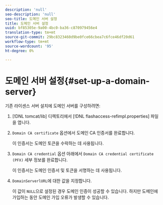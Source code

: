 ```yaml
---
description: 'null'
seo-description: 'null'
seo-title: 도메인 서버 설정
title: 도메인 서버 설정
uuid: bf85305e-9a00-4bc0-ba36-c870979456e4
translation-type: tm+mt
source-git-commit: 29bc8323460d9be0fce66cbea7c6fce46df20d61
workflow-type: tm+mt
source-wordcount: '95'
ht-degree: 0%

---
```



# 도메인 서버 설정{#set-up-a-domain-server}

기존 라이센스 서버 설치에 도메인 서버를 구성하려면:

1. [!DNL tomcat/lib] 디렉토리에서 [!DNL flashaccess-refimpl.properties] 파일을 엽니다.
1. `Domain CA certificate` 옵션에서 도메인 CA 인증서를 완료합니다.

   이 인증서는 도메인 토큰을 수락하는 데 사용됩니다.
1. `Domain CA credential` 옵션 아래에서 `Domain CA credential certificate (PFX)` 세부 정보를 완료합니다.

   이 인증서는 도메인 인증서 및 토큰을 서명하는 데 사용됩니다.
1. `DomainServerlURL`에 대한 값을 지정합니다.

   이 값이 `NULL`으로 설정된 경우 도메인 인증이 성공할 수 있습니다. 하지만 도메인에 가입하는 동안 도메인 가입 오류가 발생할 수 있습니다.
